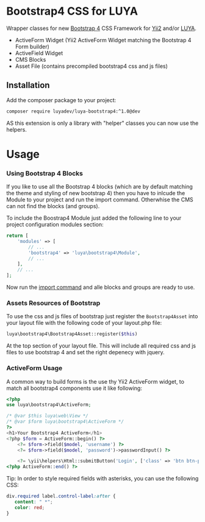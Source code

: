 # Bootstrap4 CSS for LUYA

Wrapper classes for new [Bootstrap 4](http://v4-alpha.getbootstrap.com) CSS Framework for [Yii2](https://github.com/yiisoft/yii2) and/or [LUYA](https://github.com/luyadev/luya).

+ ActiveForm Widget (Yii2 ActiveForm Widget matching the Bootstrap 4 Form builder)
+ ActiveField Widget
+ CMS Blocks
+ Asset File (contains precompiled bootstrap4 css and js files)

## Installation

Add the composer package to your project:

```sh
composer require luyadev/luya-bootstrap4:^1.0@dev
```

AS this extension is only a library with "helper" classes you can now use the helpers.

# Usage

### Using Bootstrap 4 Blocks

If you like to use all the Bootstrap 4 blocks (which are by default matching the theme and styling of new bootstrap 4) then you have to inlcude the Module to your project and run the import command. Otherwhise the CMS can not find the blocks (and groups).

To include the Boostrap4 Module just added the following line to your project configuration modules section:

```php
return [
    'modules' => [
        // ...
        'bootstrap4' => 'luya\bootstrap4\Module',
        // ...
    ],
    // ...
];
```

Now run the [import command](https://luya.io/guide/luya-console) and alle blocks and groups are ready to use.

### Assets Resources of Bootstrap

To use the css and js files of bootstrap just register the `Bootstrap4Asset` into your layout file with the following code of your layout.php file:

```php
luya\bootstrap4\Bootstrap4Asset::register($this)
```

At the top section of your layout file. This will include all required css and js files to use bootstrap 4 and set the right depenecy with jquery.

### ActiveForm Usage

A common way to build forms is the use thy Yii2 ActiveForm widget, to match all bootstrap4 components use it like following:

```php
<?php
use luya\bootstrap4\ActiveForm;

/* @var $this luya\web\View */
/* @var $form luya\bootstrap4\ActiveForm */
?>
<h1>Your Bootstrap4 ActiveForm</h1>
<?php $form = ActiveForm::begin() ?>
    <?= $form->field($model, 'username') ?>
    <?= $form->field($model, 'password')->passwordInput() ?>

    <?= \yii\helpers\Html::submitButton('Login', ['class' => 'btn btn-primary-outline']) ?>
<?php ActiveForm::end() ?>
```

Tip: In order to style required fields with asterisks, you can use the following CSS:

```css
div.required label.control-label:after {
   content: " *";
   color: red;
}
```
